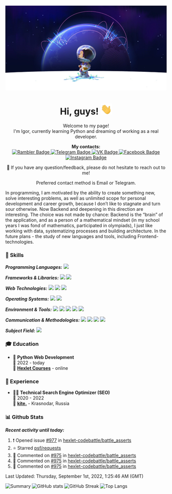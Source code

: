 <!--
**IgorGakhov/IgorGakhov** is a ✨ _special_ ✨ repository because its `README.md` (this file) appears on your GitHub profile.

Here are some ideas to get you started:

- 🔭 I’m currently working on ...
- 🌱 I’m currently learning ...
- 👯 I’m looking to collaborate on ...
- 🤔 I’m looking for help with ...
- 💬 Ask me about ...
- 📫 How to reach me: ...
- 😄 Pronouns: ...
- ⚡ Fun fact: ...
-->

<p align="center"><img src="images/Readme_title_image.jpeg" alt="Banner"></p>

<h1 align="center">Hi, guys! <img alt="hello" img src="content/wave.gif" width="35"></h1>

<p align="center"> Welcome to my page! <br> I'm Igor, currently learning Python and dreaming of working as a real developer.</p>

<p align="center">
  <b>My contacts:</b>
  <br>
  <a href="mailto:gakhov_igor@rambler.ru">
    <img src="https://img.shields.io/badge/-rambler-informational?style=for-the-badge&logo=Mail.Ru&logoColor=white" alt="Rambler Badge">
  </a>
  <a href="https://t.me/Igor_Gakhov">
    <img src="https://img.shields.io/badge/-telegram-0088cc?style=for-the-badge&logo=telegram&logoColor=white" alt="Telegram Badge">
  </a>
  <a href="https://vk.com/igor_gakhov">
    <img src="https://img.shields.io/badge/вконтакте-%232E87FB.svg?&style=for-the-badge&logo=vk&logoColor=white" alt="VK Badge">
  </a>
  <a href="https://www.facebook.com/gakhov.igor">
    <img src="https://img.shields.io/badge/Facebook-1877F2?style=for-the-badge&logo=facebook&logoColor=white" alt="Facebook Badge">
  </a>
  <a href="https://instagram.com/igor_gakhov">
    <img src="https://img.shields.io/badge/Instagram-E4405F?style=for-the-badge&logo=instagram&logoColor=white" alt="Instagram Badge">
  </a>
  <p align="center">💬 If you have any question/feedback, please do not hesitate to reach out to me!</p>
  <p align="center">Preferred contact method is Email or Telegram.</p>
  <p>In programming, I am motivated by the ability to create something new, solve interesting problems, as well as unlimited scope for personal development and career growth, because I don’t like to stagnate and turn sour otherwise. Now Backend and deepening in this direction are interesting. The choice was not made by chance: Backend is the “brain” of the application, and as a person of a mathematical mindset (in my school years I was fond of mathematics, participated in olympiads), I just like working with data, systematizing processes and building architecture. In the future plans - the study of new languages ​​and tools, including Frontend-technologies.</p>
</p>


### 💼 Skills

**_Programming Languages:_** [![](https://img.shields.io/badge/Python-14354C?style=square&logo=Python&logoColor=white)](https://github.com/topics/python)

**_Frameworks & Libraries:_** [![](https://img.shields.io/badge/-Poetry-%23000066?style=square&logo=Poetry)](https://github.com/topics/poetry) [![](https://img.shields.io/badge/-Pytest-%2399CCFF?style=square&logo=Pytest)](https://github.com/topics/pytest)

**_Web Technologies:_** [![](https://img.shields.io/badge/HTML5-E34F26?style=square&logo=HTML5&logoColor=white)](https://github.com/topics/html) [![](https://img.shields.io/badge/CSS3-1572B6?style=square&logo=CSS3&logoColor=white)](https://github.com/topics/css) [![](https://img.shields.io/badge/-JSON-yellow?style=square&logo=JSON&logoColor=white)](https://github.com/topics/json)

**_Operating Systems:_** [![](https://img.shields.io/badge/Linux-FCC624?style=square&logo=Linux&logoColor=black)](https://github.com/topics/linux) [![](https://img.shields.io/badge/-Ubuntu-dd4814?style=square&logo=Ubuntu&logoColor=white)](https://github.com/topics/ubuntu)

**_Environment & Tools:_** [![](https://img.shields.io/badge/-Bash-45b8d8?style=square&logo=GNU-Bash&logoColor=white)](https://github.com/topics/bash) [![](https://img.shields.io/badge/-Git-ea2845?style=square&logo=git&logoColor=white)](https://github.com/topics/git) [![](https://img.shields.io/badge/-GitHub-2b2a33?style=square&logo=GitHub&logoColor=white)](https://github.com/topics/github) [![](https://img.shields.io/badge/-GitHub_Actions-311C87?style=square&logo=github-actions&logoColor=white)](https://github.com/topics/github-actions) [![](https://img.shields.io/badge/-VSCode-0066b8?style=square&logo=Visual-Studio-Code&logoColor=white)](https://github.com/topics/visual-studio-code)

**_Communication & Methodologies:_** [![](https://img.shields.io/badge/Telegram-2CA5E0?style=square&logo=Telegram&logoColor=white)](https://github.com/topics/telegram) [![](https://img.shields.io/badge/Slack-4A154B?style=square&logo=Slack&logoColor=white)](https://github.com/topics/slack) [![](https://img.shields.io/badge/-Agile-lightgrey?style=square)](https://github.com/topics/agile) [![](https://img.shields.io/badge/-Scrum-lightgrey?style=square)](https://github.com/topics/scrum)

**_Subject Field:_** [![](https://img.shields.io/badge/-Web_Development-informational?style=square)](https://github.com/topics/webdev)


### 🎓 Education

- 📖 **Python Web Development**\
📆 2022 - today\
📍 **[Hexlet Courses](https://ru.hexlet.io/)** - online


### 📎 Experience

- 👨‍💻 **Technical Search Engine Optimizer (SEO)**\
📆 2020 - 2022\
📍 **[kite.](https://kite-da.ru/)** - Krasnodar, Russia


### 📊 Github Stats

**_Recent activity until today:_**

<!--RECENT_ACTIVITY:start-->
1. ❗️ Opened issue [#977](https://github.com/hexlet-codebattle/battle_asserts/issues/977) in [hexlet-codebattle/battle_asserts](https://github.com/hexlet-codebattle/battle_asserts)
2. ⭐ Starred [psf/requests](https://github.com/psf/requests)
3. 💬 Commented on [#975](https://github.com/hexlet-codebattle/battle_asserts/issues/975#issuecomment-1229393823) in [hexlet-codebattle/battle_asserts](https://github.com/hexlet-codebattle/battle_asserts)
4. 💬 Commented on [#975](https://github.com/hexlet-codebattle/battle_asserts/issues/975#issuecomment-1229393409) in [hexlet-codebattle/battle_asserts](https://github.com/hexlet-codebattle/battle_asserts)
5. 💬 Commented on [#975](https://github.com/hexlet-codebattle/battle_asserts/issues/975#issuecomment-1229123130) in [hexlet-codebattle/battle_asserts](https://github.com/hexlet-codebattle/battle_asserts)
<!--RECENT_ACTIVITY:end-->

<!--RECENT_ACTIVITY:last_update-->
Last Updated: Thursday, September 1st, 2022, 1:25:46 AM (GMT)
<!--RECENT_ACTIVITY:last_update_end-->

![Summary](http://github-profile-summary-cards.vercel.app/api/cards/profile-details?username=IgorGakhov&width=500&theme=radical)
![GitHub stats](https://github-readme-stats.vercel.app/api?username=IgorGakhov&include_all_commits=true&count_private=true&hide_title=false&custom_title=&show_icons=true&hide_border=true&theme=radical) ![GitHub Streak](https://github-readme-streak-stats.herokuapp.com/?user=IgorGakhov&hide_border=true&theme=radical)
![Top Langs](https://github-readme-stats.vercel.app/api/top-langs/?username=IgorGakhov&langs_count=10&exclude_repo=&hide=html,css,makefile&layout=default&card_width=495&hide_border=true&theme=radical)
